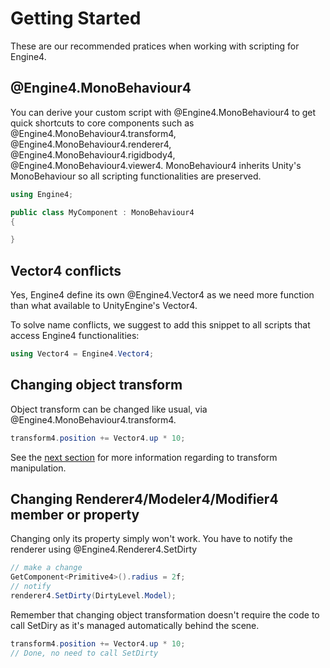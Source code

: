 # Getting Started

These are our recommended pratices when working with scripting for Engine4.

## @Engine4.MonoBehaviour4

You can derive your custom script with @Engine4.MonoBehaviour4 to get quick shortcuts to core components such as @Engine4.MonoBehaviour4.transform4, @Engine4.MonoBehaviour4.renderer4, @Engine4.MonoBehaviour4.rigidbody4, @Engine4.MonoBehaviour4.viewer4. MonoBehaviour4 inherits Unity's MonoBehaviour so all scripting functionalities are preserved.

```c#
using Engine4;

public class MyComponent : MonoBehaviour4
{

}
```

## Vector4 conflicts

Yes, Engine4 define its own @Engine4.Vector4 as we need more function than what available to UnityEngine's Vector4.

To solve name conflicts, we suggest to add this snippet to all scripts that access Engine4 functionalities:

```c#
using Vector4 = Engine4.Vector4;
```

## Changing object transform

Object transform can be changed like usual, via @Engine4.MonoBehaviour4.transform4.

```c#
transform4.position += Vector4.up * 10;
```

See the [next section](transform.md) for more information regarding to transform manipulation.

## Changing Renderer4/Modeler4/Modifier4 member or property

Changing only its property simply won't work. You have to notify the renderer using @Engine4.Renderer4.SetDirty

```c#
// make a change
GetComponent<Primitive4>().radius = 2f;
// notify
renderer4.SetDirty(DirtyLevel.Model);
``` 

Remember that changing object transformation doesn't require the code to call SetDiry as it's managed automatically behind the scene.

```c#
transform4.position += Vector4.up * 10;
// Done, no need to call SetDirty
```